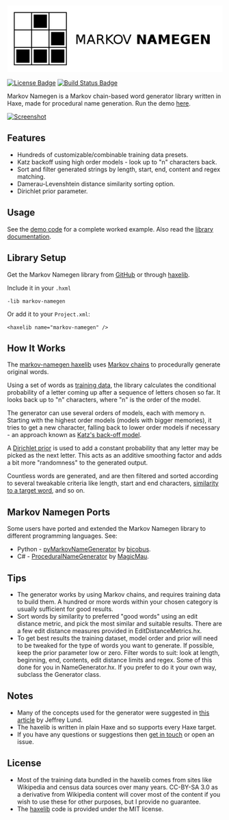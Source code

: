 [![Markov Namegen logo](https://github.com/Tw1ddle/markov-namegen-lib/blob/master/screenshots/markovnamegen_logo.png?raw=true "Markov Namegen Procedural Random Name Generator Project logo")](https://www.samcodes.co.uk/project/markov-namegen/)

[![License Badge](https://img.shields.io/:license-mit-blue.svg?style=flat-square)](https://github.com/Tw1ddle/markov-namegen-lib/blob/master/LICENSE)
[![Build Status Badge](https://ci.appveyor.com/api/projects/status/github/Tw1ddle/markov-namegen-lib)](https://ci.appveyor.com/project/Tw1ddle/markov-namegen-lib)

Markov Namegen is a Markov chain-based word generator library written in Haxe, made for procedural name generation. Run the demo [here](https://www.samcodes.co.uk/project/markov-namegen/).

[![Screenshot](https://github.com/Tw1ddle/MarkovNameGenerator/blob/master/screenshots/screenshot2.png?raw=true "Markov Namegen Procedural Random Name Generator screenshot 2")](https://www.samcodes.co.uk/project/markov-namegen/)

## Features
* Hundreds of customizable/combinable training data presets.
* Katz backoff using high order models - look up to "n" characters back.
* Sort and filter generated strings by length, start, end, content and regex matching.
* Damerau-Levenshtein distance similarity sorting option.
* Dirichlet prior parameter.

## Usage

See the [demo code](https://github.com/Tw1ddle/MarkovNameGenerator) for a complete worked example. Also read the [library documentation](https://tw1ddle.github.io/markov-namegen-lib/).

## Library Setup

Get the Markov Namegen library from [GitHub](https://github.com/Tw1ddle/markov-namegen-lib) or through [haxelib](https://lib.haxe.org/p/markov-namegen/).

Include it in your ```.hxml```
```
-lib markov-namegen
```

Or add it to your ```Project.xml```:
```
<haxelib name="markov-namegen" />
```

## How It Works

The [markov-namegen haxelib](https://lib.haxe.org/p/markov-namegen) uses [Markov chains](https://en.wikipedia.org/wiki/Markov_chain) to procedurally generate original words.

Using a set of words as [training data](https://en.wikipedia.org/wiki/Machine_learning), the library calculates the conditional probability of a letter coming up after a sequence of letters chosen so far. It looks back up to "n" characters, where "n" is the order of the model.

The generator can use several orders of models, each with memory n. Starting with the highest order models (models with bigger memories), it tries to get a new character, falling back to lower order models if necessary - an approach known as [Katz's back-off model](https://en.wikipedia.org/wiki/Katz%27s_back-off_model).

A [Dirichlet prior](https://en.wikipedia.org/wiki/Dirichlet_distribution#Special_cases) is used to add a constant probability that any letter may be picked as the next letter. This acts as an additive smoothing factor and adds a bit more "randomness" to the generated output.

Countless words are generated, and are then filtered and sorted according to several tweakable criteria like length, start and end characters, [similarity to a target word](https://en.wikipedia.org/wiki/Levenshtein_distance), and so on.

## Markov Namegen Ports

Some users have ported and extended the Markov Namegen library to different programming languages. See:

* Python - [pyMarkovNameGenerator](https://github.com/bicobus/pyMarkovNameGenerator) by [bicobus](https://github.com/bicobus).
* C# - [ProceduralNameGenerator](https://github.com/MagicMau/ProceduralNameGenerator) by [MagicMau](https://github.com/MagicMau). 

## Tips
* The generator works by using Markov chains, and requires training data to build them. A hundred or more words within your chosen category is usually sufficient for good results.
* Sort words by similarity to preferred "good words" using an edit distance metric, and pick the most similar and suitable results. There are a few edit distance measures provided in EditDistanceMetrics.hx.
* To get best results the training dataset, model order and prior will need to be tweaked for the type of words you want to generate. If possible, keep the prior parameter low or zero. Filter words to suit: look at length, beginning, end, contents, edit distance limits and regex. Some of this done for you in NameGenerator.hx. If you prefer to do it your own way, subclass the Generator class.

## Notes
* Many of the concepts used for the generator were suggested in [this article](http://www.roguebasin.com/index.php?title=Names_from_a_high_order_Markov_Process_and_a_simplified_Katz_back-off_scheme) by Jeffrey Lund.
* The haxelib is written in plain Haxe and so supports every Haxe target.
* If you have any questions or suggestions then [get in touch](https://twitter.com/Sam_Twidale) or open an issue.

## License
* Most of the training data bundled in the haxelib comes from sites like Wikipedia and census data sources over many years. CC-BY-SA 3.0 as a derivative from Wikipedia content will cover most of the content if you wish to use these for other purposes, but I provide no guarantee.
* The [haxelib](https://lib.haxe.org/p/markov-namegen/) code is provided under the MIT license.